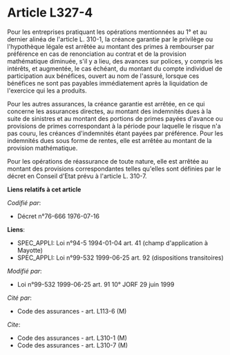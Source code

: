 # Article L327-4

Pour les entreprises pratiquant les opérations mentionnées au 1° et au dernier alinéa de l'article L. 310-1, la créance
garantie par le privilège ou l'hypothèque légale est arrêtée au montant des primes à rembourser par préférence en cas de
renonciation au contrat et de la provision mathématique diminuée, s'il y a lieu, des avances sur polices, y compris les
intérêts, et augmentée, le cas échéant, du montant du compte individuel de participation aux bénéfices, ouvert au nom de
l'assuré, lorsque ces bénéfices ne sont pas payables immédiatement après la liquidation de l'exercice qui les a produits.

Pour les autres assurances, la créance garantie est arrêtée, en ce qui concerne les assurances directes, au montant des
indemnités dues à la suite de sinistres et au montant des portions de primes payées d'avance ou provisions de primes
correspondant à la période pour laquelle le risque n'a pas couru, les créances d'indemnités étant payées par préférence. Pour
les indemnités dues sous forme de rentes, elle est arrêtée au montant de la provision mathématique.

Pour les opérations de réassurance de toute nature, elle est arrêtée au montant des provisions correspondantes telles
qu'elles sont définies par le décret en Conseil d'Etat prévu à l'article L. 310-7.

**Liens relatifs à cet article**

_Codifié par_:

  - Décret n°76-666 1976-07-16

**Liens**:

  - SPEC_APPLI: Loi n°94-5 1994-01-04 art. 41 (champ d'application à Mayotte)
  - SPEC_APPLI: Loi n°99-532 1999-06-25 art. 92 (dispositions transitoires)

_Modifié par_:

  - Loi n°99-532 1999-06-25 art. 91 10° JORF 29 juin 1999

_Cité par_:

  - Code des assurances - art. L113-6 (M)

_Cite_:

  - Code des assurances - art. L310-1 (M)
  - Code des assurances - art. L310-7 (M)
